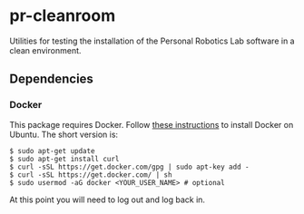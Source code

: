 # pr-cleanroom
Utilities for testing the installation of the Personal Robotics Lab software in a clean environment.

## Dependencies
### Docker
This package requires Docker. Follow [these
instructions](https://docs.docker.com/installation/ubuntulinux/#installation)
to install Docker on Ubuntu. The short version is:

```shell
$ sudo apt-get update
$ sudo apt-get install curl
$ curl -sSL https://get.docker.com/gpg | sudo apt-key add -
$ curl -sSL https://get.docker.com/ | sh
$ sudo usermod -aG docker <YOUR_USER_NAME> # optional
```

At this point you will need to log out and log back in.
